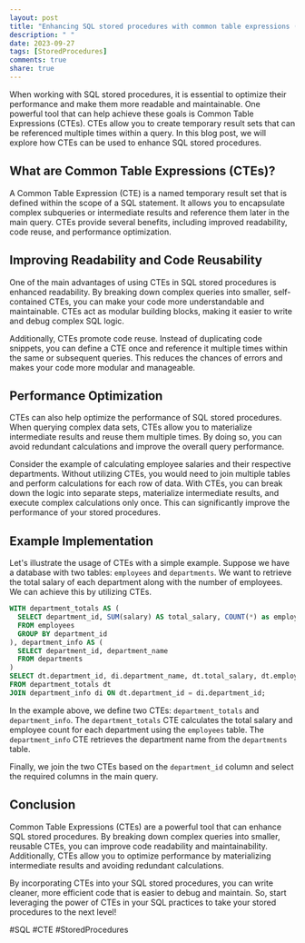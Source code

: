 ```yaml
---
layout: post
title: "Enhancing SQL stored procedures with common table expressions (CTEs)"
description: " "
date: 2023-09-27
tags: [StoredProcedures]
comments: true
share: true
---
```


When working with SQL stored procedures, it is essential to optimize their performance and make them more readable and maintainable. One powerful tool that can help achieve these goals is Common Table Expressions (CTEs). CTEs allow you to create temporary result sets that can be referenced multiple times within a query. In this blog post, we will explore how CTEs can be used to enhance SQL stored procedures.

## What are Common Table Expressions (CTEs)?

A Common Table Expression (CTE) is a named temporary result set that is defined within the scope of a SQL statement. It allows you to encapsulate complex subqueries or intermediate results and reference them later in the main query. CTEs provide several benefits, including improved readability, code reuse, and performance optimization.

## Improving Readability and Code Reusability

One of the main advantages of using CTEs in SQL stored procedures is enhanced readability. By breaking down complex queries into smaller, self-contained CTEs, you can make your code more understandable and maintainable. CTEs act as modular building blocks, making it easier to write and debug complex SQL logic.

Additionally, CTEs promote code reuse. Instead of duplicating code snippets, you can define a CTE once and reference it multiple times within the same or subsequent queries. This reduces the chances of errors and makes your code more modular and manageable.

## Performance Optimization

CTEs can also help optimize the performance of SQL stored procedures. When querying complex data sets, CTEs allow you to materialize intermediate results and reuse them multiple times. By doing so, you can avoid redundant calculations and improve the overall query performance.

Consider the example of calculating employee salaries and their respective departments. Without utilizing CTEs, you would need to join multiple tables and perform calculations for each row of data. With CTEs, you can break down the logic into separate steps, materialize intermediate results, and execute complex calculations only once. This can significantly improve the performance of your stored procedures.

## Example Implementation

Let's illustrate the usage of CTEs with a simple example. Suppose we have a database with two tables: `employees` and `departments`. We want to retrieve the total salary of each department along with the number of employees. We can achieve this by utilizing CTEs.

```sql
WITH department_totals AS (
  SELECT department_id, SUM(salary) AS total_salary, COUNT(*) as employee_count
  FROM employees
  GROUP BY department_id
), department_info AS (
  SELECT department_id, department_name
  FROM departments
)
SELECT dt.department_id, di.department_name, dt.total_salary, dt.employee_count
FROM department_totals dt
JOIN department_info di ON dt.department_id = di.department_id;
```

In the example above, we define two CTEs: `department_totals` and `department_info`. The `department_totals` CTE calculates the total salary and employee count for each department using the `employees` table. The `department_info` CTE retrieves the department name from the `departments` table.

Finally, we join the two CTEs based on the `department_id` column and select the required columns in the main query.

## Conclusion

Common Table Expressions (CTEs) are a powerful tool that can enhance SQL stored procedures. By breaking down complex queries into smaller, reusable CTEs, you can improve code readability and maintainability. Additionally, CTEs allow you to optimize performance by materializing intermediate results and avoiding redundant calculations.

By incorporating CTEs into your SQL stored procedures, you can write cleaner, more efficient code that is easier to debug and maintain. So, start leveraging the power of CTEs in your SQL practices to take your stored procedures to the next level!

#SQL #CTE #StoredProcedures